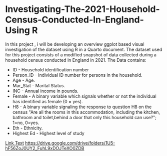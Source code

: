 # Investigating-The-2021-Household-Census-Conducted-In-England- Using R
In this project , i will be developing an overview  ggplot based visual investigation of the dataset using R in a Quarto document. The dataset used for this project consists of a modified snapshot of data collected during a household census conducted in England in 2021. The Data contains:

* ID - Household identification number
* Person_ID - Individual ID number for persons in the household.
* Age - Age.
* Mar_Stat - Marital Status.
* INC - Annual income in pounds.
* Female - A binary variable which signals whether or not the individual has identified
as female (0 = yes).
* H8 - A binary variable signaling the response to question H8 on the census "Are all the rooms in this accommodation, including the kitchen, bathroom and toilet,behind a door that only this household can use?"; 1=no, 0=yes.
* Eth - Ethnicity.
* Highest Ed - Highest level of study
  
[Link Text](https://drive.google.com/file/d/15109MFloFdyS81wYu4Quixrg0NKMMUIA/view?usp=drive_link/2225363-2.html)
https://drive.google.com/drive/folders/1U5-hF56ZoJ0UY2_FuhL9xDOJTeXO0ZDB

